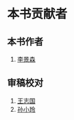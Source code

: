 # 本书贡献者

## 本书作者

1. [李景森](https://github.com/johnsonlee)

## 审稿校对

1. [王志国](https://github.com/neighbWang)
1. [孙小玲](https://github.com/amylovesong)

